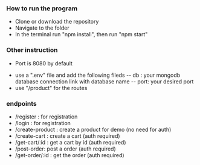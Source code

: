 ### How to run the program
- Clone or download the repository
- Navigate to the folder
- In the terminal run "npm install", then run "npm start"

### Other instruction
+ Port is 8080 by default
- use a ".env" file and add the following fileds
    -- db : your mongodb database connection link with database name
    -- port: your desired port
- use "/product" for the routes

### endpoints
- /register : for registration
- /login : for registration
- /create-product : create a product for demo (no need for auth)
- /create-cart : create a cart (auth required)
- /get-cart/:id : get a cart by id (auth required)
- /post-order: post a order (auth required)
- /get-order/:id : get the order (auth required)
